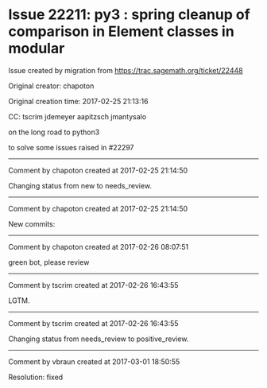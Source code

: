 # Issue 22211: py3 : spring cleanup of comparison in Element classes in modular

Issue created by migration from https://trac.sagemath.org/ticket/22448

Original creator: chapoton

Original creation time: 2017-02-25 21:13:16

CC:  tscrim jdemeyer aapitzsch jmantysalo

on the long road to python3

to solve some issues raised in #22297


---

Comment by chapoton created at 2017-02-25 21:14:50

Changing status from new to needs_review.


---

Comment by chapoton created at 2017-02-25 21:14:50

New commits:


---

Comment by chapoton created at 2017-02-26 08:07:51

green bot, please review


---

Comment by tscrim created at 2017-02-26 16:43:55

LGTM.


---

Comment by tscrim created at 2017-02-26 16:43:55

Changing status from needs_review to positive_review.


---

Comment by vbraun created at 2017-03-01 18:50:55

Resolution: fixed
